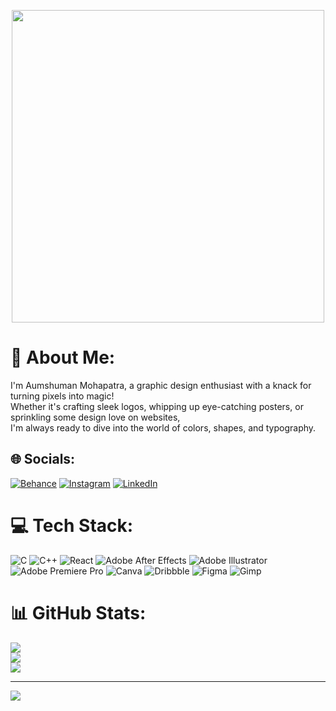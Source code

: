 <p align="center" >
 
  <img width=500px src= />
  
 </p>


# 💫 About Me:
I'm Aumshuman Mohapatra, a graphic design enthusiast with a knack for turning pixels into magic!<br>Whether it's crafting sleek logos, whipping up eye-catching posters, or sprinkling some design love on websites,<br> I'm always ready to dive into the world of colors, shapes, and typography.


## 🌐 Socials:
[![Behance](https://img.shields.io/badge/Behance-1769ff?logo=behance&logoColor=white)](https://behance.net/aumshummohapat) [![Instagram](https://img.shields.io/badge/Instagram-%23E4405F.svg?logo=Instagram&logoColor=white)](https://instagram.com/aum.exe) [![LinkedIn](https://img.shields.io/badge/LinkedIn-%230077B5.svg?logo=linkedin&logoColor=white)](https://linkedin.com/in/aumshuman-mohapatra-5ab731263) 

# 💻 Tech Stack:
![C](https://img.shields.io/badge/c-%2300599C.svg?style=for-the-badge&logo=c&logoColor=white) ![C++](https://img.shields.io/badge/c++-%2300599C.svg?style=for-the-badge&logo=c%2B%2B&logoColor=white) ![React](https://img.shields.io/badge/react-%2320232a.svg?style=for-the-badge&logo=react&logoColor=%2361DAFB) ![Adobe After Effects](https://img.shields.io/badge/Adobe%20After%20Effects-9999FF.svg?style=for-the-badge&logo=Adobe%20After%20Effects&logoColor=white) ![Adobe Illustrator](https://img.shields.io/badge/adobe%20illustrator-%23FF9A00.svg?style=for-the-badge&logo=adobe%20illustrator&logoColor=white) ![Adobe Premiere Pro](https://img.shields.io/badge/Adobe%20Premiere%20Pro-9999FF.svg?style=for-the-badge&logo=Adobe%20Premiere%20Pro&logoColor=white) ![Canva](https://img.shields.io/badge/Canva-%2300C4CC.svg?style=for-the-badge&logo=Canva&logoColor=white) ![Dribbble](https://img.shields.io/badge/Dribbble-EA4C89?style=for-the-badge&logo=dribbble&logoColor=white) ![Figma](https://img.shields.io/badge/figma-%23F24E1E.svg?style=for-the-badge&logo=figma&logoColor=white) ![Gimp](https://img.shields.io/badge/Gimp-657D8B?style=for-the-badge&logo=gimp&logoColor=FFFFFF)
# 📊 GitHub Stats:
![](https://github-readme-stats.vercel.app/api?username=Rapid-merc&theme=tokyonight&hide_border=true&include_all_commits=true&count_private=false)<br/>
![](https://github-readme-streak-stats.herokuapp.com/?user=Rapid-merc&theme=tokyonight&hide_border=true)<br/>
![](https://github-readme-stats.vercel.app/api/top-langs/?username=Rapid-merc&theme=tokyonight&hide_border=true&include_all_commits=true&count_private=false&layout=compact)

---
[![](https://visitcount.itsvg.in/api?id=Rapid-merc&icon=8&color=12)](https://visitcount.itsvg.in)
